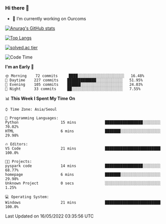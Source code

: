 ### Hi there 👋

- 🔭 I’m currently working on Ourcoms

<!--
**Rhange/Rhange** is a ✨ _special_ ✨ repository because its `README.md` (this file) appears on your GitHub profile.

Here are some ideas to get you started:

- 🌱 I’m currently learning ...
- 👯 I’m looking to collaborate on ...
- 🤔 I’m looking for help with ...
- 💬 Ask me about ...
- 📫 How to reach me: ...
- 😄 Pronouns: ...
- ⚡ Fun fact: ...
-->

[![Anurag's GitHub stats](https://github-readme-stats.vercel.app/api?username=rhange&show_icons=true&theme=gruvbox)](https://github.com/anuraghazra/github-readme-stats)

[![Top Langs](https://github-readme-stats.vercel.app/api/top-langs/?username=rhange&layout=compact&theme=gruvbox)](https://github.com/anuraghazra/github-readme-stats)

[![solved.ac tier](http://mazassumnida.wtf/api/generate_badge?boj=rhange0511)](https://solved.ac/rhange0511)

  <!--START_SECTION:waka-->
![Code Time](http://img.shields.io/badge/Code%20Time-452%20hrs%205%20mins-blue)

**I'm an Early 🐤** 

```text
🌞 Morning    72 commits     ████░░░░░░░░░░░░░░░░░░░░░   16.48% 
🌆 Daytime    227 commits    █████████████░░░░░░░░░░░░   51.95% 
🌃 Evening    105 commits    ██████░░░░░░░░░░░░░░░░░░░   24.03% 
🌙 Night      33 commits     ██░░░░░░░░░░░░░░░░░░░░░░░   7.55%

```


📊 **This Week I Spent My Time On** 

```text
⌚︎ Time Zone: Asia/Seoul

💬 Programming Languages: 
Python                   15 mins             █████████████████░░░░░░░░   70.02% 
HTML                     6 mins              ███████░░░░░░░░░░░░░░░░░░   29.98%

🔥 Editors: 
VS Code                  21 mins             █████████████████████████   100.0%

🐱‍💻 Projects: 
pyspark code             14 mins             █████████████████░░░░░░░░   68.77% 
homepage                 6 mins              ███████░░░░░░░░░░░░░░░░░░   29.98% 
Unknown Project          0 secs              ░░░░░░░░░░░░░░░░░░░░░░░░░   1.25%

💻 Operating System: 
Windows                  21 mins             █████████████████████████   100.0%

```


 Last Updated on 16/05/2022 03:35:56 UTC
<!--END_SECTION:waka-->
